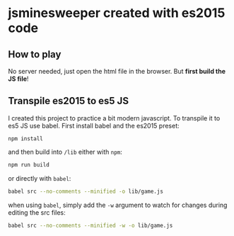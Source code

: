 # jsminesweeper created with es2015 code

## How to play
No server needed, just open the html file in the browser. But **first build the JS file**!

## Transpile es2015 to es5 JS
I created this project to practice a bit modern javascript. To transpile it to es5 JS use babel. First install babel and the es2015 preset:
```
npm install
```

and then build into `/lib` either with `npm`:

```bash
npm run build
```

or directly with `babel`:

```bash
babel src --no-comments --minified -o lib/game.js
```

when using `babel`, simply add the `-w` argument to watch for changes during editing the src files:
```bash
babel src --no-comments --minified -w -o lib/game.js
```
